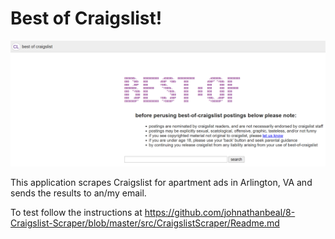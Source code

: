 
# Best of Craigslist!

![Best of Craigslist](bestOfCL.PNG)

This application scrapes Craigslist for apartment ads in Arlington, VA and sends the results to an/my email.

To test follow the instructions at https://github.com/johnathanbeal/8-Craigslist-Scraper/blob/master/src/CraigslistScraper/Readme.md

